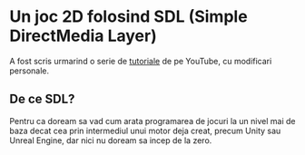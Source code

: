 # Un joc 2D folosind SDL (Simple DirectMedia Layer)

A fost scris urmarind o serie de [tutoriale](https://www.youtube.com/playlist?list=PLhfAbcv9cehhkG7ZQK0nfIGJC_C-wSLrx) de pe YouTube, cu modificari personale.

## De ce SDL?

Pentru ca doream sa vad cum arata programarea de jocuri la un nivel mai de baza decat cea prin intermediul unui motor deja creat, 
precum Unity sau Unreal Engine, dar nici nu doream sa incep de la zero.
